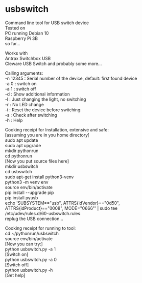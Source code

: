 # usbswitch
Command line tool for USB switch device  
Tested on  
PC running Debian 10  
Raspberry Pi 3B  
so far...  

Works with  
Antrax Switchbox USB  
Cleware USB Switch
and probably some more...  

Calling arguments:  
-n 12345 : Serial number of the device, default: first found device  
-a 0 : switch on  
-a 1 : switch off  
-d : Show additional information  
-l : Just changing the light, no switching  
-r : No LED change  
-i : Reset the device before switching  
-s : Check after switching  
-h : Help  

Cooking receipt for Installation, extensive and safe:  
[assuming you are in you home directory]  
sudo apt update  
sudo apt upgrade  
mkdir pythonrun  
cd pythonrun  
[Now you put source files here]  
mkdir usbswitch  
cd usbswitch  
sudo apt-get install python3-venv  
python3 -m venv env  
source env/bin/activate  
pip install --upgrade pip  
pip install pyusb  
echo 'SUBSYSTEM=="usb", ATTRS{idVendor}=="0d50", ATTRS{idProduct}=="0008", MODE="0666"' | sudo tee /etc/udev/rules.d/60-usbswitch.rules  
replug the USB connection...  

Cooking receipt for running to tool:  
cd ~/pythonrun/usbswitch  
source env/bin/activate  
[Now you can try:]  
python usbswitch.py -a 1  
[Switch on]  
python usbswitch.py -a 0  
[Switch off]  
python usbswitch.py -h  
[Get help]  


